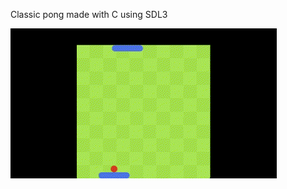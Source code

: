 Classic pong made with C using SDL3 


![](https://github.com/Ronit-Raj/SDl_pong/blob/main/demo.gif)
